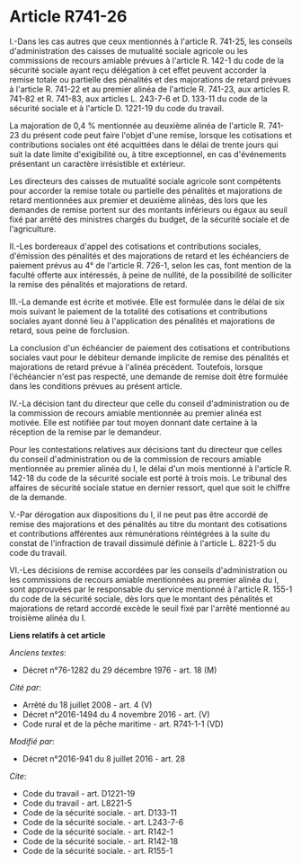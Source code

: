 # Article R741-26

I.-Dans les cas autres que ceux mentionnés à l'article R. 741-25, les conseils d'administration des caisses de mutualité
sociale agricole ou les commissions de recours amiable prévues à l'article R. 142-1 du code de la sécurité sociale ayant reçu
délégation à cet effet peuvent accorder la remise totale ou partielle des pénalités et des majorations de retard prévues à
l'article R. 741-22 et au premier alinéa de l'article R. 741-23, aux articles R. 741-82 et R. 741-83, aux articles L. 243-7-6
et D. 133-11 du code de la sécurité sociale et à l'article D. 1221-19 du code du travail. 

La majoration de 0,4 % mentionnée au deuxième alinéa de l'article R. 741-23 du présent code peut faire l'objet d'une remise,
lorsque les cotisations et contributions sociales ont été acquittées dans le délai de trente jours qui suit la date limite
d'exigibilité ou, à titre exceptionnel, en cas d'événements présentant un caractère irrésistible et extérieur. 

Les directeurs des caisses de mutualité sociale agricole sont compétents pour accorder la remise totale ou partielle des
pénalités et majorations de retard mentionnées aux premier et deuxième alinéas, dès lors que les demandes de remise portent
sur des montants inférieurs ou égaux au seuil fixé par arrêté des ministres chargés du budget, de la sécurité sociale et de
l'agriculture. 

II.-Les bordereaux d'appel des cotisations et contributions sociales, d'émission des pénalités et des majorations de retard
et les échéanciers de paiement prévus au 4° de l'article R. 726-1, selon les cas, font mention de la faculté offerte aux
intéressés, à peine de nullité, de la possibilité de solliciter la remise des pénalités et majorations de retard. 

III.-La demande est écrite et motivée. Elle est formulée dans le délai de six mois suivant le paiement de la totalité des
cotisations et contributions sociales ayant donné lieu à l'application des pénalités et majorations de retard, sous peine de
forclusion. 

La conclusion d'un échéancier de paiement des cotisations et contributions sociales vaut pour le débiteur demande implicite
de remise des pénalités et majorations de retard prévue à l'alinéa précédent. Toutefois, lorsque l'échéancier n'est pas
respecté, une demande de remise doit être formulée dans les conditions prévues au présent article. 

IV.-La décision tant du directeur que celle du conseil d'administration ou de la commission de recours amiable mentionnée au
premier alinéa est motivée. Elle est notifiée par tout moyen donnant date certaine à la réception de la remise par le
demandeur. 

Pour les contestations relatives aux décisions tant du directeur que celles du conseil d'administration ou de la commission
de recours amiable mentionnée au premier alinéa du I, le délai d'un mois mentionné à l'article R. 142-18 du code de la
sécurité sociale est porté à trois mois. Le tribunal des affaires de sécurité sociale statue en dernier ressort, quel que
soit le chiffre de la demande. 

V.-Par dérogation aux dispositions du I, il ne peut pas être accordé de remise des majorations et des pénalités au titre du
montant des cotisations et contributions afférentes aux rémunérations réintégrées à la suite du constat de l'infraction de
travail dissimulé définie à l'article L. 8221-5 du code du travail. 

VI.-Les décisions de remise accordées par les conseils d'administration ou les commissions de recours amiable mentionnées au
premier alinéa du I, sont approuvées par le responsable du service mentionné à l'article R. 155-1 du code de la sécurité
sociale, dès lors que le montant des pénalités et majorations de retard accordé excède le seuil fixé par l'arrêté mentionné
au troisième alinéa du I.

**Liens relatifs à cet article**

_Anciens textes_:

  - Décret n°76-1282 du 29 décembre 1976 - art. 18 (M)

_Cité par_:

  - Arrêté du 18 juillet 2008 - art. 4 (V)
  - Décret n°2016-1494 du 4 novembre 2016 - art. (V)
  - Code rural et de la pêche maritime - art. R741-1-1 (VD)

_Modifié par_:

  - Décret n°2016-941 du 8 juillet 2016 - art. 28

_Cite_:

  - Code du travail - art. D1221-19
  - Code du travail - art. L8221-5
  - Code de la sécurité sociale. - art. D133-11
  - Code de la sécurité sociale. - art. L243-7-6
  - Code de la sécurité sociale. - art. R142-1
  - Code de la sécurité sociale. - art. R142-18
  - Code de la sécurité sociale. - art. R155-1
